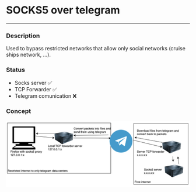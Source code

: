 # SOCKS5 over telegram
---
### Description
Used to bypass restricted networks that allow only social networks (cruise ships network, ...). 


### Status
- Socks server ✅
- TCP Forwarder ✅
- Telegram comunication ❌


### Concept
![Concept](concept.png)